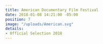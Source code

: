 ```yaml
---
title: American Documentary Film Festival
date: 2018-01-08 14:21:00 -05:00
position: 7
image: "/uploads/American.svg"
details:
- Official Selection 2018
---
```


